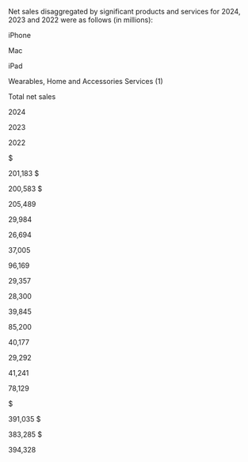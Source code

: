 Net sales disaggregated by significant products and services for 2024, 2023 and 2022 were as follows (in millions):

iPhone

Mac

iPad

Wearables, Home and Accessories
Services (1)

Total net sales

2024

2023

2022

$

201,183  $

200,583  $

205,489

29,984

26,694

37,005

96,169

29,357

28,300

39,845

85,200

40,177

29,292

41,241

78,129

$

391,035  $

383,285  $

394,328